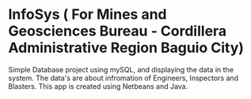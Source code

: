 # InfoSys ( For Mines and Geosciences Bureau - Cordillera Administrative Region Baguio City)
Simple Database project using mySQL, and displaying the data in the system.
The data's are about infromation of Engineers, Inspectors and Blasters.
This app is created using Netbeans and Java.
